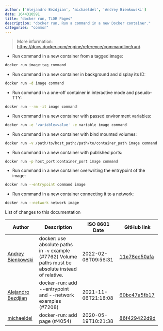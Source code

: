 ```yaml
---
author: ['Alejandro Bezdjian', 'michaeldel', 'Andrey Bienkowski']
date: 1644310591
title: "docker run, TLDR Pages"
description: "docker run, Run a command in a new Docker container."
categories: "common"
---
```

> More information: <https://docs.docker.com/engine/reference/commandline/run/>.

- Run command in a new container from a tagged image:

```bash
docker run image:tag command
```

- Run command in a new container in background and display its ID:

```bash
docker run -d image command
```

- Run command in a one-off container in interactive mode and pseudo-TTY:

```bash
docker run --rm -it image command
```

- Run command in a new container with passed environment variables:

```bash
docker run -e 'variable=value' -e variable image command
```

- Run command in a new container with bind mounted volumes:

```bash
docker run -v /path/to/host_path:/path/to/container_path image command
```

- Run command in a new container with published ports:

```bash
docker run -p host_port:container_port image command
```

- Run command in a new container overwriting the entrypoint of the image:

```bash
docker run --entrypoint command image
```

- Run command in a new container connecting it to a network:

```bash
docker run --network network image
```
List of changes to this documentation


Author | Description | ISO 8601 Date | GitHub link
------|-----|-----|-----
[Andrey Bienkowski](mailto:hexagonrecursion@gmail.com) | docker: use absolute paths in `-v` example (#7762) Volume paths must be absolute instead of relative. | 2022-02-08T09:56:31 | [11e78ec50afa](https://github.com/tldr-pages/tldr/commit/11e78ec50afa2424221e862ef8c08fb10d4c60d4)
[Alejandro Bezdjian](mailto:alebezdjian@gmail.com) | docker-run: add --entrypoint and --network examples (#7208) | 2021-11-06T21:18:08 | [60bc47a5fb17](https://github.com/tldr-pages/tldr/commit/60bc47a5fb175ce41c83bfc89402695f9f5f54fa)
[michaeldel](mailto:michaeldel@protonmail.com) | docker-run: add page (#4054) | 2020-05-19T10:21:38 | [86f429422d9d](https://github.com/tldr-pages/tldr/commit/86f429422d9dd854cffba29e0bef8fde237e388e)

